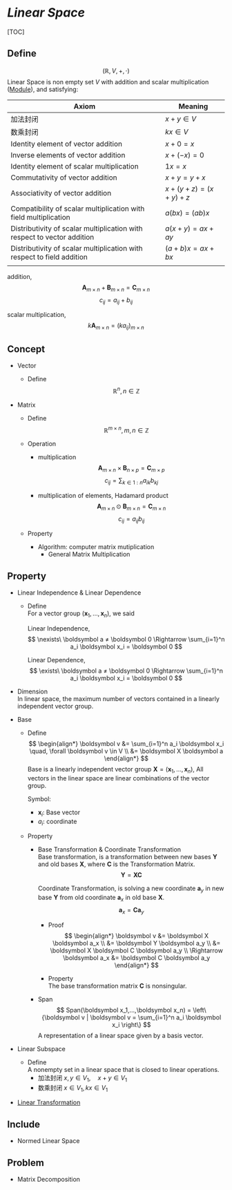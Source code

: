 # $Linear\ Space$

[TOC]

## Define  
$$
(\mathbb R, V, +, \cdot)  \tag{Linear Space}
$$
Linear Space is non empty set $V$ with addition and scalar multiplication ([Module](./Algebra_Structure.md)), and satisfying:

|Axiom|Meaning|
|---|---|
| 加法封闭 | $x+y \in V$ |
| 数乘封闭 | $k x \in V$ |
| Identity element of vector addition | $x+0=x$ |
| Inverse elements of vector addition | $x+(-x) = 0$ |
| Identity element of scalar multiplication | $1x = x$ |
| Commutativity of vector addition | $x+y = y+x$ |
| Associativity of vector addition | $x+(y+z) = (x+y) +z$ |
| Compatibility of scalar multiplication with field multiplication | $a(bx) = (a b)x$ |
| Distributivity of scalar multiplication with respect to vector addition | $a(x+y) = a x + a y$ |
| Distributivity of scalar multiplication with respect to field addition | $(a+b)x = ax+bx$ |
|||

addition,
$$
\boldsymbol A_{m \times n} + \boldsymbol B_{m \times n} = \boldsymbol C_{m \times n}  \tag{addition}
$$
$$
c_{ij} = a_{ij} + b_{ij}
$$

scalar multiplication,
$$
k \boldsymbol A_{m \times n} = (k a_{ij})_{m \times n}  \tag{scalar multiplication}
$$

## Concept

* Vector
  - Define
    $$
    \mathbb R^{n}, n \in \mathbb Z
    $$

* Matrix 
  - Define
    $$
    \mathbb R^{m \times n}, m, n \in \mathbb Z
    $$
    
  - Operation
    - multiplication
      $$
      \boldsymbol A_{m \times n} \times \boldsymbol B_{n \times p} = \boldsymbol C_{m \times p}
      $$
      $$
      c_{ij} = \sum_{k \in 1:n} a_{ik} b_{kj}
      $$

    - multiplication of elements, Hadamard product
      $$
      \boldsymbol A_{m \times n} \odot \boldsymbol B_{m \times n} = \boldsymbol C_{m \times n}
      $$
      $$
      c_{ij} = a_{ij} b_{ij}
      $$

  - Property

    - Algorithm: computer matrix mutiplication
      * General Matrix Multiplication

## Property

* Linear Independence & Linear Dependence
  - Define  
    For a vector group $(\boldsymbol x_1, ... , \boldsymbol x_n)$, we said  

    Linear Independence,
    $$
    \nexists\ \boldsymbol a ≠ \boldsymbol 0 \Rightarrow \sum_{i=1}^n a_i \boldsymbol x_i = \boldsymbol 0
    $$

    Linear Dependence,
    $$
    \exists\ \boldsymbol a ≠ \boldsymbol 0 \Rightarrow \sum_{i=1}^n a_i \boldsymbol x_i = \boldsymbol 0
    $$

- Dimension  
  In linear space, the maximum number of vectors contained in a linearly independent vector group.

* Base 
  - Define
    $$
    \begin{align*}
      \boldsymbol v 
      &= \sum_{i=1}^n a_i \boldsymbol x_i \quad, \forall \boldsymbol v \in V  \\
      &= \boldsymbol X \boldsymbol a
    \end{align*}
    $$
    Base is a linearly independent vector group $\boldsymbol X = (\boldsymbol x_1, ... , \boldsymbol x_n)$, All vectors in the linear space are linear combinations of the vector group.

    Symbol:
    - $\boldsymbol x_i$: Base vector
    - $a_i$: coordinate

  - Property 
    - Base Transformation & Coordinate Transformation  
      Base transformation, is a transformation between new bases $\boldsymbol Y$ and old bases $\boldsymbol X$, where $\boldsymbol C$ is the Transformation Matrix.
      $$
      \boldsymbol Y = \boldsymbol X \boldsymbol C
      $$
      
      Coordinate Transformation, is solving a new coordinate $\boldsymbol a_y$ in new base $\boldsymbol Y$ from old coordinate $\boldsymbol a_x$ in old base $\boldsymbol X$.
      $$
      \boldsymbol a_x = \boldsymbol C \boldsymbol a_y
      $$
      
      
      - Proof
        $$
        \begin{align*}
          \boldsymbol v 
          &= \boldsymbol X \boldsymbol a_x  \\
          &= \boldsymbol Y \boldsymbol a_y  \\ 
          &= \boldsymbol X \boldsymbol C \boldsymbol a_y  \\ 
          \Rightarrow \boldsymbol a_x &= \boldsymbol C \boldsymbol a_y
        \end{align*}
        $$

      - Property  
        The base transformation matrix $\boldsymbol C$ is nonsingular.

    - Span
      $$
      Span(\boldsymbol x_1,...,\boldsymbol x_n) = \left\{\boldsymbol v | \boldsymbol v = \sum_{i=1}^n a_i \boldsymbol x_i \right\}
      $$
      A representation of a linear space given by a basis vector.

* Linear Subspace
  - Define  
    A nonempty set in a linear space that is closed to linear operations.
    - 加法封闭 $x,y\in V_1 ,\quad x+y \in V_1$
    - 数乘封闭 $x \in V_1, k x \in V_1$

* [Linear Transformation](./Linear_Transformation.md)

## Include

* Normed Linear Space

## Problem
* Matrix Decomposition